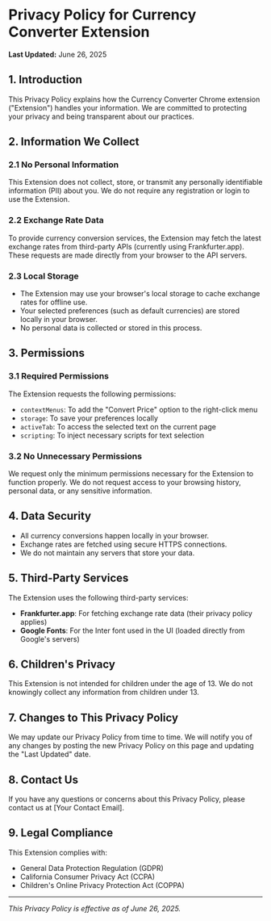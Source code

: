 # Privacy Policy for Currency Converter Extension

**Last Updated:** June 26, 2025

## 1. Introduction

This Privacy Policy explains how the Currency Converter Chrome extension ("Extension") handles your information. We are committed to protecting your privacy and being transparent about our practices.

## 2. Information We Collect

### 2.1 No Personal Information
This Extension does not collect, store, or transmit any personally identifiable information (PII) about you. We do not require any registration or login to use the Extension.

### 2.2 Exchange Rate Data
To provide currency conversion services, the Extension may fetch the latest exchange rates from third-party APIs (currently using Frankfurter.app). These requests are made directly from your browser to the API servers.

### 2.3 Local Storage
- The Extension may use your browser's local storage to cache exchange rates for offline use.
- Your selected preferences (such as default currencies) are stored locally in your browser.
- No personal data is collected or stored in this process.

## 3. Permissions

### 3.1 Required Permissions
The Extension requests the following permissions:
- `contextMenus`: To add the "Convert Price" option to the right-click menu
- `storage`: To save your preferences locally
- `activeTab`: To access the selected text on the current page
- `scripting`: To inject necessary scripts for text selection

### 3.2 No Unnecessary Permissions
We request only the minimum permissions necessary for the Extension to function properly. We do not request access to your browsing history, personal data, or any sensitive information.

## 4. Data Security

- All currency conversions happen locally in your browser.
- Exchange rates are fetched using secure HTTPS connections.
- We do not maintain any servers that store your data.

## 5. Third-Party Services

The Extension uses the following third-party services:
- **Frankfurter.app**: For fetching exchange rate data (their privacy policy applies)
- **Google Fonts**: For the Inter font used in the UI (loaded directly from Google's servers)

## 6. Children's Privacy

This Extension is not intended for children under the age of 13. We do not knowingly collect any information from children under 13.

## 7. Changes to This Privacy Policy

We may update our Privacy Policy from time to time. We will notify you of any changes by posting the new Privacy Policy on this page and updating the "Last Updated" date.

## 8. Contact Us

If you have any questions or concerns about this Privacy Policy, please contact us at [Your Contact Email].

## 9. Legal Compliance

This Extension complies with:
- General Data Protection Regulation (GDPR)
- California Consumer Privacy Act (CCPA)
- Children's Online Privacy Protection Act (COPPA)

---

*This Privacy Policy is effective as of June 26, 2025.*
